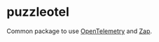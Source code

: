 # puzzleotel

Common package to use [OpenTelemetry](https://opentelemetry.io/) and [Zap](https://pkg.go.dev/go.uber.org/zap).

